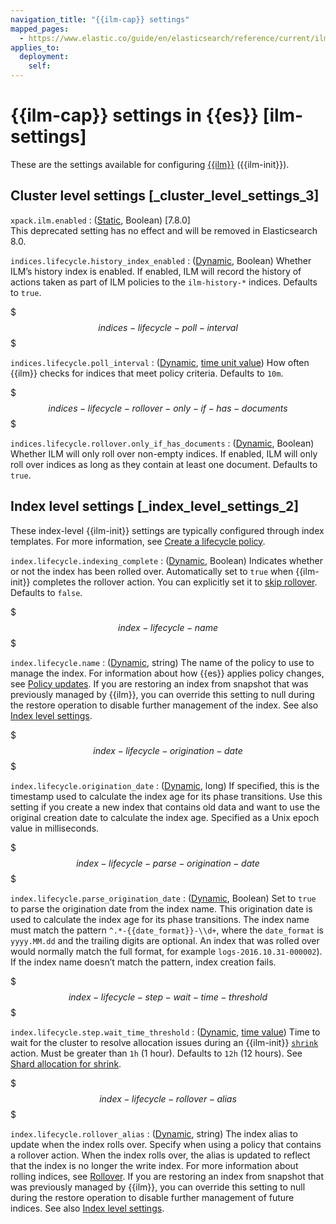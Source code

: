 ```yaml
---
navigation_title: "{{ilm-cap}} settings"
mapped_pages:
  - https://www.elastic.co/guide/en/elasticsearch/reference/current/ilm-settings.html
applies_to:
  deployment:
    self:
---
```


# {{ilm-cap}} settings in {{es}} [ilm-settings]


These are the settings available for configuring [{{ilm}}](docs-content://manage-data/lifecycle/index-lifecycle-management.md) ({{ilm-init}}).

## Cluster level settings [_cluster_level_settings_3]

`xpack.ilm.enabled`
:   ([Static](docs-content://deploy-manage/deploy/self-managed/configure-elasticsearch.md#static-cluster-setting), Boolean) [7.8.0]<br> This deprecated setting has no effect and will be removed in Elasticsearch 8.0.

`indices.lifecycle.history_index_enabled`
:   ([Dynamic](docs-content://deploy-manage/deploy/self-managed/configure-elasticsearch.md#dynamic-cluster-setting), Boolean) Whether ILM’s history index is enabled. If enabled, ILM will record the history of actions taken as part of ILM policies to the `ilm-history-*` indices. Defaults to `true`.

$$$indices-lifecycle-poll-interval$$$

`indices.lifecycle.poll_interval`
:   ([Dynamic](docs-content://deploy-manage/deploy/self-managed/configure-elasticsearch.md#dynamic-cluster-setting), [time unit value](/reference/elasticsearch/rest-apis/api-conventions.md#time-units)) How often {{ilm}} checks for indices that meet policy criteria. Defaults to `10m`.

$$$indices-lifecycle-rollover-only-if-has-documents$$$

`indices.lifecycle.rollover.only_if_has_documents`
:   ([Dynamic](docs-content://deploy-manage/deploy/self-managed/configure-elasticsearch.md#dynamic-cluster-setting), Boolean) Whether ILM will only roll over non-empty indices. If enabled, ILM will only roll over indices as long as they contain at least one document. Defaults to `true`.


## Index level settings [_index_level_settings_2]

These index-level {{ilm-init}} settings are typically configured through index templates. For more information, see [Create a lifecycle policy](docs-content://manage-data/lifecycle/index-lifecycle-management/tutorial-automate-rollover.md#ilm-gs-create-policy).

`index.lifecycle.indexing_complete`
:   ([Dynamic](https://www.elastic.co/docs/api/doc/elasticsearch/operation/operation-indices-put-settings), Boolean) Indicates whether or not the index has been rolled over. Automatically set to `true` when {{ilm-init}} completes the rollover action. You can explicitly set it to [skip rollover](docs-content://manage-data/lifecycle/index-lifecycle-management/skip-rollover.md). Defaults to `false`.

$$$index-lifecycle-name$$$

`index.lifecycle.name`
:   ([Dynamic](https://www.elastic.co/docs/api/doc/elasticsearch/operation/operation-indices-put-settings), string) The name of the policy to use to manage the index. For information about how {{es}} applies policy changes, see [Policy updates](docs-content://manage-data/lifecycle/index-lifecycle-management/policy-updates.md). If you are restoring an index from snapshot that was previously managed by {{ilm}}, you can override this setting to null during the restore operation to disable further management of the index. See also [Index level settings](#index-lifecycle-rollover-alias).

$$$index-lifecycle-origination-date$$$

`index.lifecycle.origination_date`
:   ([Dynamic](https://www.elastic.co/docs/api/doc/elasticsearch/operation/operation-indices-put-settings), long) If specified, this is the timestamp used to calculate the index age for its phase transitions. Use this setting if you create a new index that contains old data and want to use the original creation date to calculate the index age. Specified as a Unix epoch value in milliseconds.

$$$index-lifecycle-parse-origination-date$$$

`index.lifecycle.parse_origination_date`
:   ([Dynamic](https://www.elastic.co/docs/api/doc/elasticsearch/operation/operation-indices-put-settings), Boolean) Set to `true` to parse the origination date from the index name. This origination date is used to calculate the index age for its phase transitions. The index name must match the pattern `^.*-{{date_format}}-\\d+`, where the `date_format` is `yyyy.MM.dd` and the trailing digits are optional. An index that was rolled over would normally match the full format, for example `logs-2016.10.31-000002`). If the index name doesn’t match the pattern, index creation fails.

$$$index-lifecycle-step-wait-time-threshold$$$

`index.lifecycle.step.wait_time_threshold`
:   ([Dynamic](https://www.elastic.co/docs/api/doc/elasticsearch/operation/operation-indices-put-settings), [time value](/reference/elasticsearch/rest-apis/api-conventions.md#time-units)) Time to wait for the cluster to resolve allocation issues during an {{ilm-init}} [`shrink`](/reference/elasticsearch/index-lifecycle-actions/ilm-shrink.md) action. Must be greater than `1h` (1 hour). Defaults to `12h` (12 hours). See [Shard allocation for shrink](/reference/elasticsearch/index-lifecycle-actions/ilm-shrink.md#ilm-shrink-shard-allocation).

$$$index-lifecycle-rollover-alias$$$

`index.lifecycle.rollover_alias`
:   ([Dynamic](https://www.elastic.co/docs/api/doc/elasticsearch/operation/operation-indices-put-settings), string) The index alias to update when the index rolls over. Specify when using a policy that contains a rollover action. When the index rolls over, the alias is updated to reflect that the index is no longer the write index. For more information about rolling indices, see [Rollover](docs-content://manage-data/lifecycle/index-lifecycle-management/rollover.md). If you are restoring an index from snapshot that was previously managed by {{ilm}}, you can override this setting to null during the restore operation to disable further management of future indices. See also [Index level settings](#index-lifecycle-name).


